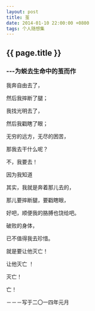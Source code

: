 ```yaml
---
layout: post
title: 茧
date: 2014-01-10 22:00:00 +0800
tags: 个人随想集
--- 
```


<h2>{{ page.title }}</h2>

<h3>---为蜕去生命中的茧而作</h3>

我奔自由去了，

然后我摔断了腿；

我找光明去了，

然后我戳瞎了眼；

无穷的远方，无尽的困苦，

那我去干什么呢？

不，我要去！

因为我知道

其实，我就是奔着那儿去的，

那儿要摔断腿，要戳瞎眼，

好吧，顺便我的胳膊也饶给吧。

破败的身体，

已不值得我去珍惜。

就是要让他灭亡！

让他灭亡 ！

灭亡！

亡！ 

－－－写于二〇一四年元月
